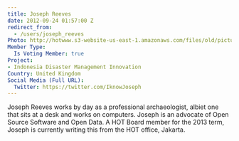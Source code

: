 ```yaml
---
title: Joseph Reeves
date: 2012-09-24 01:57:00 Z
redirect_from:
  - /users/joseph_reeves
Photo: http://hotwww.s3-website-us-east-1.amazonaws.com/files/old/pictures/picture-45-1412130672.jpg
Member Type:
  Is Voting Member: true
Project:
- Indonesia Disaster Management Innovation
Country: United Kingdom
Social Media (Full URL):
  Twitter: https://twitter.com/IknowJoseph
---
```


<p>Joseph Reeves works by day as a professional archaeologist, albiet one that sits at a desk and works on computers. Joseph is an advocate of Open Source Software and Open Data. A HOT Board member for the 2013 term, Joseph is currently writing this from the HOT office, Jakarta.</p>
